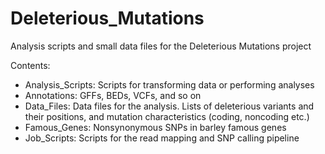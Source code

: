 Deleterious_Mutations
=====================

Analysis scripts and small data files for the Deleterious Mutations project

Contents:
- Analysis_Scripts: Scripts for transforming data or performing analyses
- Annotations: GFFs, BEDs, VCFs, and so on
- Data_Files: Data files for the analysis. Lists of deleterious variants and their positions, and mutation characteristics (coding, noncoding etc.)
- Famous_Genes: Nonsynonymous SNPs in barley famous genes
- Job_Scripts: Scripts for the read mapping and SNP calling pipeline
